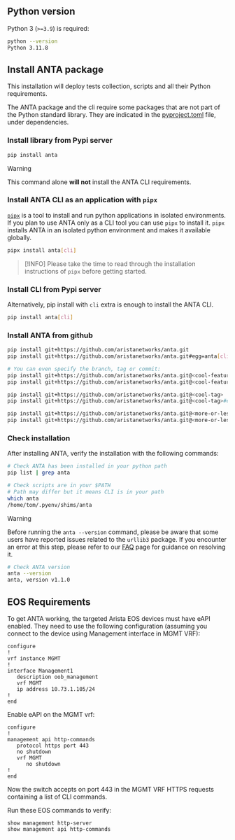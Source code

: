 <!--
  ~ Copyright (c) 2023-2024 Arista Networks, Inc.
  ~ Use of this source code is governed by the Apache License 2.0
  ~ that can be found in the LICENSE file.
  -->

## Python version

Python 3 (`>=3.9`) is required:

```bash
python --version
Python 3.11.8
```

## Install ANTA package

This installation will deploy tests collection, scripts and all their Python requirements.

The ANTA package and the cli require some packages that are not part of the Python standard library. They are indicated in the [pyproject.toml](https://github.com/aristanetworks/anta/blob/main/pyproject.toml) file, under dependencies.

### Install library from Pypi server

```bash
pip install anta
```

> [!WARNING]
> This command alone **will not** install the ANTA CLI requirements.

### Install ANTA CLI as an application with `pipx`

[`pipx`](https://pipx.pypa.io/stable/) is a tool to install and run python applications in isolated environments. If you plan to use ANTA only as a CLI tool you can use `pipx` to install it. `pipx` installs ANTA in an isolated python environment and makes it available globally.

```bash
pipx install anta[cli]
```

> [!INFO]
> Please take the time to read through the installation instructions of `pipx` before getting started.

### Install CLI from Pypi server

Alternatively, pip install with `cli` extra is enough to install the ANTA CLI.

```bash
pip install anta[cli]
```

### Install ANTA from github

```bash
pip install git+https://github.com/aristanetworks/anta.git
pip install git+https://github.com/aristanetworks/anta.git#egg=anta[cli]

# You can even specify the branch, tag or commit:
pip install git+https://github.com/aristanetworks/anta.git@<cool-feature-branch>
pip install git+https://github.com/aristanetworks/anta.git@<cool-feature-branch>#egg=anta[cli]

pip install git+https://github.com/aristanetworks/anta.git@<cool-tag>
pip install git+https://github.com/aristanetworks/anta.git@<cool-tag>#egg=anta[cli]

pip install git+https://github.com/aristanetworks/anta.git@<more-or-less-cool-hash>
pip install git+https://github.com/aristanetworks/anta.git@<more-or-less-cool-hash>#egg=anta[cli]
```

### Check installation

After installing ANTA, verify the installation with the following commands:

```bash
# Check ANTA has been installed in your python path
pip list | grep anta

# Check scripts are in your $PATH
# Path may differ but it means CLI is in your path
which anta
/home/tom/.pyenv/shims/anta
```

> [!WARNING]
> Before running the `anta --version` command, please be aware that some users have reported issues related to the `urllib3` package. If you encounter an error at this step, please refer to our [FAQ](faq.md) page for guidance on resolving it.

```bash
# Check ANTA version
anta --version
anta, version v1.1.0
```

## EOS Requirements

To get ANTA working, the targeted Arista EOS devices must have eAPI enabled. They need to use the following configuration (assuming you connect to the device using Management interface in MGMT VRF):

```eos
configure
!
vrf instance MGMT
!
interface Management1
   description oob_management
   vrf MGMT
   ip address 10.73.1.105/24
!
end
```

Enable eAPI on the MGMT vrf:

```eos
configure
!
management api http-commands
   protocol https port 443
   no shutdown
   vrf MGMT
      no shutdown
!
end
```

Now the switch accepts on port 443 in the MGMT VRF HTTPS requests containing a list of CLI commands.

Run these EOS commands to verify:

```eos
show management http-server
show management api http-commands
```
